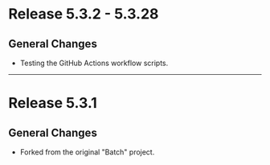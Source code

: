 # Release 5.3.2 - 5.3.28

## General Changes

- Testing the GitHub Actions workflow scripts.

______________________________________________________________________

# Release 5.3.1

## General Changes

- Forked from the original "Batch" project.
